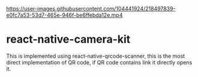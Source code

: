 

https://user-images.githubusercontent.com/104441924/218497839-e0fc7a53-53d7-465e-946f-be6ffebda12e.mp4

# react-native-camera-kit
This is implemented using react-native-qrcode-scanner, this is the most direct implementation of QR code, if QR code contains link it directly opens it.
